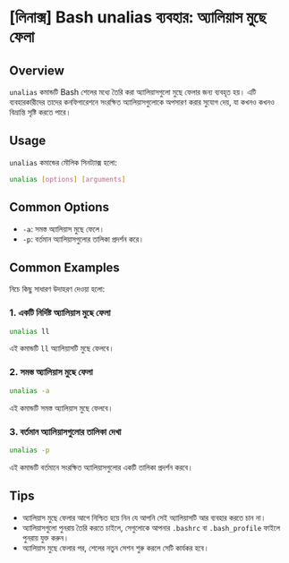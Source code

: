 # [লিনাক্স] Bash unalias ব্যবহার: অ্যালিয়াস মুছে ফেলা

## Overview
`unalias` কমান্ডটি Bash শেলের মধ্যে তৈরি করা অ্যালিয়াসগুলো মুছে ফেলার জন্য ব্যবহৃত হয়। এটি ব্যবহারকারীদের তাদের কনফিগারেশনে সংরক্ষিত অ্যালিয়াসগুলোকে অপসারণ করার সুযোগ দেয়, যা কখনও কখনও বিভ্রান্তি সৃষ্টি করতে পারে।

## Usage
`unalias` কমান্ডের মৌলিক সিনট্যাক্স হলো:

```bash
unalias [options] [arguments]
```

## Common Options
- `-a`: সমস্ত অ্যালিয়াস মুছে ফেলে।
- `-p`: বর্তমান অ্যালিয়াসগুলোর তালিকা প্রদর্শন করে।

## Common Examples
নিচে কিছু সাধারণ উদাহরণ দেওয়া হলো:

### 1. একটি নির্দিষ্ট অ্যালিয়াস মুছে ফেলা
```bash
unalias ll
```
এই কমান্ডটি `ll` অ্যালিয়াসটি মুছে ফেলবে।

### 2. সমস্ত অ্যালিয়াস মুছে ফেলা
```bash
unalias -a
```
এই কমান্ডটি সমস্ত অ্যালিয়াস মুছে ফেলবে।

### 3. বর্তমান অ্যালিয়াসগুলোর তালিকা দেখা
```bash
unalias -p
```
এই কমান্ডটি বর্তমানে সংরক্ষিত অ্যালিয়াসগুলোর একটি তালিকা প্রদর্শন করবে।

## Tips
- অ্যালিয়াস মুছে ফেলার আগে নিশ্চিত হয়ে নিন যে আপনি সেই অ্যালিয়াসটি আর ব্যবহার করতে চান না।
- অ্যালিয়াসগুলো পুনরায় তৈরি করতে চাইলে, সেগুলোকে আপনার `.bashrc` বা `.bash_profile` ফাইলে পুনরায় যুক্ত করুন।
- অ্যালিয়াস মুছে ফেলার পর, শেলের নতুন সেশন শুরু করলে সেটি কার্যকর হবে।